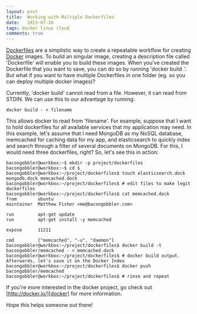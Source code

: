 ```yaml
---
layout: post
title:  Working with Multiple Dockerfiles
date:   2013-07-26
tags: docker linux cloud
comments: true
---
```


[Dockerfiles][dockerfile] are a simplistic way to create a repeatable workflow for creating [Docker][docker] images.
To build an singular image, creating a description file called 'Dockerfile' will enable you to build these images.
When you've created the Dockerfile that you want to save, you can do so by running 'docker build .'. But what
if you want to have multiple Dockerfiles in one folder (eg. so you can deploy multiple docker images)?

Currently, 'docker build' cannot read from a file. However, it can read from STDIN. We can use this to our
advantage by running:

    docker build - < filename

This allows docker to read from 'filename'. For example, suppose that I want to hold dockerfiles for all
available services that my application may need. In this example, let's assume that I need MongoDB as
my NoSQL database, memcached for caching data for my app, and elasticsearch to quickly index and search
through a filter of several documents on MongoDB. For this, I would need three dockerfiles, right? So,
let's see this in action:

    bacongobbler@workbox:~$ mkdir -p project/dockerfiles
    bacongobbler@workbox:~$ cd $_
    bacongobbler@workbox:~/project/dockerfiles$ touch elasticsearch.dock mongodb.dock memcached.dock
    bacongobbler@workbox:~/project/dockerfiles$ # edit files to make legit dockerfiles
    bacongobbler@workbox:~/project/dockerfiles$ cat memcached.dock 
    from        ubuntu
    maintainer  Matthew Fisher <me@bacongobbler.com>

    run         apt-get update
    run         apt-get install -y memcached

    expose      11211

    cmd         ["memcached", "-u", "daemon"]
    bacongobbler@workbox:~/project/dockerfiles$ docker build -t bacongobbler/memcached - < memcached.dock
    bacongobbler@workbox:~/project/dockerfiles$ # docker build output. Afterwards, let's save it on the Docker Index
    bacongobbler@workbox:~/project/dockerfiles$ docker push bacongobbler/memcached
    bacongobbler@workbox:~/project/dockerfiles$ # rinse and repeat

If you're more interested in the docker project, go check out [http://docker.io/][docker] for more information.

Hope this helps someone out there!

[dockerfile]:   http://docs.docker.io/en/latest/use/builder/
[docker]:       http://docker.io/
